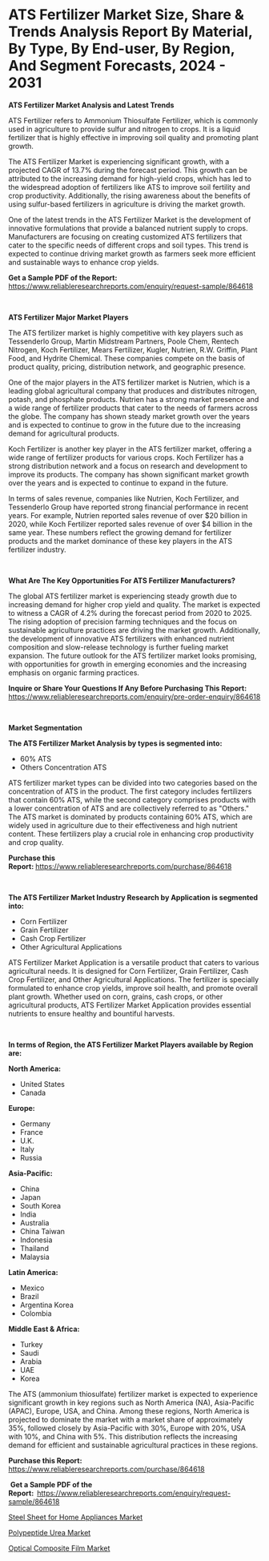 <p><h1>ATS Fertilizer Market Size, Share & Trends Analysis Report By Material, By Type, By End-user, By Region, And Segment Forecasts, 2024 - 2031</h1></p><p><strong>ATS Fertilizer Market Analysis and Latest Trends</strong></p>
<p><p>ATS Fertilizer refers to Ammonium Thiosulfate Fertilizer, which is commonly used in agriculture to provide sulfur and nitrogen to crops. It is a liquid fertilizer that is highly effective in improving soil quality and promoting plant growth.</p><p>The ATS Fertilizer Market is experiencing significant growth, with a projected CAGR of 13.7% during the forecast period. This growth can be attributed to the increasing demand for high-yield crops, which has led to the widespread adoption of fertilizers like ATS to improve soil fertility and crop productivity. Additionally, the rising awareness about the benefits of using sulfur-based fertilizers in agriculture is driving the market growth.</p><p>One of the latest trends in the ATS Fertilizer Market is the development of innovative formulations that provide a balanced nutrient supply to crops. Manufacturers are focusing on creating customized ATS fertilizers that cater to the specific needs of different crops and soil types. This trend is expected to continue driving market growth as farmers seek more efficient and sustainable ways to enhance crop yields.</p></p>
<p><strong>Get a Sample PDF of the Report:&nbsp;</strong> <a href="https://www.reliableresearchreports.com/enquiry/request-sample/864618">https://www.reliableresearchreports.com/enquiry/request-sample/864618</a></p>
<p>&nbsp;</p>
<p><strong>ATS Fertilizer Major Market Players</strong></p>
<p><p>The ATS fertilizer market is highly competitive with key players such as Tessenderlo Group, Martin Midstream Partners, Poole Chem, Rentech Nitrogen, Koch Fertilizer, Mears Fertilizer, Kugler, Nutrien, R.W. Griffin, Plant Food, and Hydrite Chemical. These companies compete on the basis of product quality, pricing, distribution network, and geographic presence.</p><p>One of the major players in the ATS fertilizer market is Nutrien, which is a leading global agricultural company that produces and distributes nitrogen, potash, and phosphate products. Nutrien has a strong market presence and a wide range of fertilizer products that cater to the needs of farmers across the globe. The company has shown steady market growth over the years and is expected to continue to grow in the future due to the increasing demand for agricultural products.</p><p>Koch Fertilizer is another key player in the ATS fertilizer market, offering a wide range of fertilizer products for various crops. Koch Fertilizer has a strong distribution network and a focus on research and development to improve its products. The company has shown significant market growth over the years and is expected to continue to expand in the future.</p><p>In terms of sales revenue, companies like Nutrien, Koch Fertilizer, and Tessenderlo Group have reported strong financial performance in recent years. For example, Nutrien reported sales revenue of over $20 billion in 2020, while Koch Fertilizer reported sales revenue of over $4 billion in the same year. These numbers reflect the growing demand for fertilizer products and the market dominance of these key players in the ATS fertilizer industry.</p></p>
<p>&nbsp;</p>
<p><strong>What Are The Key Opportunities For ATS Fertilizer Manufacturers?</strong></p>
<p><p>The global ATS fertilizer market is experiencing steady growth due to increasing demand for higher crop yield and quality. The market is expected to witness a CAGR of 4.2% during the forecast period from 2020 to 2025. The rising adoption of precision farming techniques and the focus on sustainable agriculture practices are driving the market growth. Additionally, the development of innovative ATS fertilizers with enhanced nutrient composition and slow-release technology is further fueling market expansion. The future outlook for the ATS fertilizer market looks promising, with opportunities for growth in emerging economies and the increasing emphasis on organic farming practices.</p></p>
<p><strong>Inquire or Share Your Questions If Any Before Purchasing This Report:</strong> <a href="https://www.reliableresearchreports.com/enquiry/pre-order-enquiry/864618">https://www.reliableresearchreports.com/enquiry/pre-order-enquiry/864618</a></p>
<p>&nbsp;</p>
<p><strong>Market Segmentation</strong></p>
<p><strong>The ATS Fertilizer Market Analysis by types is segmented into:</strong></p>
<p><ul><li>60% ATS</li><li>Others Concentration ATS</li></ul></p>
<p><p>ATS fertilizer market types can be divided into two categories based on the concentration of ATS in the product. The first category includes fertilizers that contain 60% ATS, while the second category comprises products with a lower concentration of ATS and are collectively referred to as "Others." The ATS market is dominated by products containing 60% ATS, which are widely used in agriculture due to their effectiveness and high nutrient content. These fertilizers play a crucial role in enhancing crop productivity and crop quality.</p></p>
<p><strong>Purchase this Report:&nbsp;</strong><a href="https://www.reliableresearchreports.com/purchase/864618">https://www.reliableresearchreports.com/purchase/864618</a></p>
<p>&nbsp;</p>
<p><strong>The ATS Fertilizer Market Industry Research by Application is segmented into:</strong></p>
<p><ul><li>Corn Fertilizer</li><li>Grain Fertilizer</li><li>Cash Crop Fertilizer</li><li>Other Agricultural Applications</li></ul></p>
<p><p>ATS Fertilizer Market Application is a versatile product that caters to various agricultural needs. It is designed for Corn Fertilizer, Grain Fertilizer, Cash Crop Fertilizer, and Other Agricultural Applications. The fertilizer is specially formulated to enhance crop yields, improve soil health, and promote overall plant growth. Whether used on corn, grains, cash crops, or other agricultural products, ATS Fertilizer Market Application provides essential nutrients to ensure healthy and bountiful harvests.</p></p>
<p>&nbsp;</p>
<p><strong>In terms of Region, the ATS Fertilizer Market Players available by Region are:</strong></p>
<p>
    <p> <strong> North America: </strong>
        <ul>
            <li>United States</li>
            <li>Canada</li>
        </ul>
        </p> 
    <p> <strong> Europe: </strong>
        <ul>
            <li>Germany</li>
            <li>France</li>
            <li>U.K.</li>
            <li>Italy</li>
            <li>Russia</li>
        </ul>
        </p> 
    <p> <strong> Asia-Pacific: </strong>
        <ul>
            <li>China</li>
            <li>Japan</li>
            <li>South Korea</li>
            <li>India</li>
            <li>Australia</li>
            <li>China Taiwan</li>
            <li>Indonesia</li>
            <li>Thailand</li>
            <li>Malaysia</li>
        </ul>
        </p> 
    <p> <strong> Latin America: </strong>
        <ul>
            <li>Mexico</li>
            <li>Brazil</li>
            <li>Argentina Korea</li>
            <li>Colombia</li>
        </ul>
        </p> 
    <p> <strong> Middle East & Africa: </strong>
        <ul>
            <li>Turkey</li>
            <li>Saudi</li>
            <li>Arabia</li>
            <li>UAE</li>
            <li>Korea</li>
        </ul>
    </p>
    </p>
<p><p>The ATS (ammonium thiosulfate) fertilizer market is expected to experience significant growth in key regions such as North America (NA), Asia-Pacific (APAC), Europe, USA, and China. Among these regions, North America is projected to dominate the market with a market share of approximately 35%, followed closely by Asia-Pacific with 30%, Europe with 20%, USA with 10%, and China with 5%. This distribution reflects the increasing demand for efficient and sustainable agricultural practices in these regions.</p></p>
<p><strong>Purchase this Report: </strong><a href="https://www.reliableresearchreports.com/purchase/864618">https://www.reliableresearchreports.com/purchase/864618</a></p>
<p>&nbsp;<strong>Get a Sample PDF of the Report:&nbsp;&nbsp;</strong><a href="https://www.reliableresearchreports.com/enquiry/request-sample/864618">https://www.reliableresearchreports.com/enquiry/request-sample/864618</a></p>
<p><strong></strong></p>
<p><p><a href="https://view.publitas.com/reportprime-1/steel-sheet-for-home-appliances-market-research-report-forecasted-for-period-from-2024-2031-by-market-type-market-application-and-region/">Steel Sheet for Home Appliances Market</a></p><p><a href="https://view.publitas.com/reportprime-1/polypeptide-urea-market-analysis-and-market-size-global-industry-overview-market-segmentation-and-forecast-2024-to-2031/">Polypeptide Urea Market</a></p><p><a href="https://view.publitas.com/reportprime-1/optical-composite-film-market-growth-market-trends-covid-19-impact-and-forecasts-for-period-from-2024-2031/">Optical Composite Film Market</a></p></p>